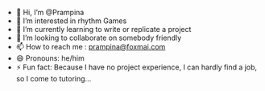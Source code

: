 - 👋 Hi, I’m @Prampina
- 👀 I’m interested in rhythm Games
- 🌱 I’m currently learning to write or replicate a project
- 💞️ I’m looking to collaborate on somebody friendly
- 📫 How to reach me : <prampina@foxmai.com>
- 😄 Pronouns: he/him
- ⚡ Fun fact: Because I have no project experience, I can hardly find a job, so I come to tutoring...

<!---
Prampina/Prampina is a ✨ special ✨ repository because its `README.md` (this file) appears on your GitHub profile.
You can click the Preview link to take a look at your changes.
--->
